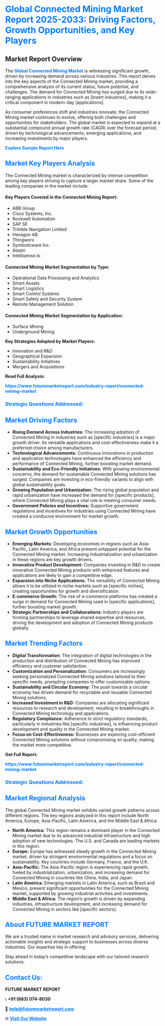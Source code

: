 <h1 style="color: #007BFF;">Global Connected Mining Market Report 2025-2033: Driving Factors, Growth Opportunities, and Key Players</h1>

<section id="overview">
<h2>Market Report Overview</h2>
<p>The <a href="https://www.futuremarketreport.com/industry-report/connected-mining-market" style="color: #007BFF; text-decoration: none;"><strong>Global Connected Mining Market</strong></a> is witnessing significant growth, driven by increasing demand across various industries. This report delves into the key aspects of the Connected Mining market, providing a comprehensive analysis of its current status, future potential, and challenges. The demand for Connected Mining has surged due to its wide-ranging applications in industries such as [insert industries], making it a critical component in modern-day [applications].</p>
<p>As consumer preferences shift and industries innovate, the Connected Mining market continues to evolve, offering both challenges and opportunities for stakeholders. The global market is expected to expand at a substantial compound annual growth rate (CAGR) over the forecast period, driven by technological advancements, emerging applications, and increasing investments by major players.</p>
</section>

<section id="overview">
<p><a href="https://www.futuremarketreport.com/request-sample/reportId=103683" style="color: #007BFF; text-decoration: none;"><strong>Explore Sample Report Here</strong></a></p>
</section>

<section id="key-players">
<h2 style="color: #007BFF;">Market Key Players Analysis</h2>
<p>The Connected Mining market is characterized by intense competition among key players striving to capture a larger market share. Some of the leading companies in the market include:</p>
<h4>Key Players Covered in the Connected Mining Report:</h4>
<ul><li>ABB Group</li><li>Cisco Systems, Inc.</li><li>Rockwell Automation</li><li>SAP SE</li><li>Trimble Navigation Limited</li><li>Hexagon AB</li><li>Thingworx</li><li>Symboticware Inc.</li><li>Alastri</li><li>Intellisense.Io</li></ul>
<h4>Connected Mining Market Segmentation by Type:</h4>
<ul><li>Operational Data Processing and Analytics</li><li>Smart Assets</li><li>Smart Logistics</li><li>Smart Control Systems</li><li>Smart Safety and Security System</li><li>Remote Management Solution</li></ul>

<h4>Connected Mining Market Segmentation by Application:</h4>
<ul><li>Surface Mining</li><li>Underground Mining</li></ul>
<p><strong>Key Strategies Adopted by Market Players:</strong></p>
<ul>
<li>Innovation and R&D</li>
<li>Geographical Expansion</li>
<li>Sustainability Initiatives</li>
<li>Mergers and Acquisitions</li>
</ul>
</section>

<section>
<p><strong>Read Full Analysis: </strong></p><a href="https://www.futuremarketreport.com/industry-report/connected-mining-market" style="color: #007BFF; text-decoration: none;"><strong>https://www.futuremarketreport.com/industry-report/connected-mining-market</strong></a>
<h3 style="color: #007BFF;">Strategic Questions Addressed:</h3>
</section>

<section id="driving-factors">
<h2 style="color: #007BFF;">Market Driving Factors</h2>
<ul>
<li><strong>Rising Demand Across Industries:</strong> The increasing adoption of Connected Mining in industries such as [specific industries] is a major growth driver. Its versatile applications and cost-effectiveness make it a preferred choice among manufacturers.</li>
<li><strong>Technological Advancements:</strong> Continuous innovations in production and application technologies have enhanced the efficiency and performance of Connected Mining, further boosting market demand.</li>
<li><strong>Sustainability and Eco-Friendly Initiatives:</strong> With growing environmental concerns, the demand for sustainable Connected Mining solutions has surged. Companies are investing in eco-friendly variants to align with global sustainability goals.</li>
<li><strong>Growing Population and Urbanization:</strong> The rising global population and rapid urbanization have increased the demand for [specific products], where Connected Mining plays a vital role in meeting consumer needs.</li>
<li><strong>Government Policies and Incentives:</strong> Supportive government regulations and incentives for industries using Connected Mining have created a conducive environment for market growth.</li>
</ul>
</section>

<section id="growth-opportunities">
<h2 style="color: #007BFF;">Market Growth Opportunities</h2>
<ul>
<li><strong>Emerging Markets:</strong> Developing economies in regions such as Asia-Pacific, Latin America, and Africa present untapped potential for the Connected Mining market. Increasing industrialization and urbanization in these regions are key growth drivers.</li>
<li><strong>Innovative Product Development:</strong> Companies investing in R&D to create innovative Connected Mining products with enhanced features and applications are likely to gain a competitive edge.</li>
<li><strong>Expansion into Niche Applications:</strong> The versatility of Connected Mining allows it to be utilized in niche markets such as [specific niches], creating opportunities for growth and diversification.</li>
<li><strong>E-commerce Growth:</strong> The rise of e-commerce platforms has created a surge in demand for Connected Mining used in [specific applications], further boosting market growth.</li>
<li><strong>Strategic Partnerships and Collaborations:</strong> Industry players are forming partnerships to leverage shared expertise and resources, driving the development and adoption of Connected Mining products globally.</li>
</ul>
</section>

<section id="trending-factors">
<h2 style="color: #007BFF;">Market Trending Factors</h2>
<ul>
<li><strong>Digital Transformation:</strong> The integration of digital technologies in the production and distribution of Connected Mining has improved efficiency and customer satisfaction.</li>
<li><strong>Customization and Personalization:</strong> Consumers are increasingly seeking personalized Connected Mining solutions tailored to their specific needs, prompting companies to offer customizable options.</li>
<li><strong>Sustainability and Circular Economy:</strong> The push towards a circular economy has driven demand for recyclable and reusable Connected Mining solutions.</li>
<li><strong>Increased Investment in R&D:</strong> Companies are allocating significant resources to research and development, resulting in breakthroughs in Connected Mining technology and applications.</li>
<li><strong>Regulatory Compliance:</strong> Adherence to strict regulatory standards, particularly in industries like [specific industries], is influencing product development and quality in the Connected Mining market.</li>
<li><strong>Focus on Cost-Effectiveness:</strong> Businesses are exploring cost-efficient Connected Mining solutions without compromising on quality, making the market more competitive.</li>
</ul>
</section>

<section>
<p><strong>Get Full Report: </strong></p><a href="https://www.futuremarketreport.com/industry-report/connected-mining-market" style="color: #007BFF; text-decoration: none;"><strong>https://www.futuremarketreport.com/industry-report/connected-mining-market</strong></a>
<h3 style="color: #007BFF;">Strategic Questions Addressed:</h3>
</section>


<section id="regional-analysis">
<h2 style="color: #007BFF;">Market Regional Analysis</h2>
<p>The global Connected Mining market exhibits varied growth patterns across different regions. The key regions analyzed in this report include North America, Europe, Asia-Pacific, Latin America, and the Middle East & Africa:</p>
<ul>
<li><strong>North America:</strong> This region remains a dominant player in the Connected Mining market due to its advanced industrial infrastructure and high adoption of new technologies. The U.S. and Canada are leading markets in this region.</li>
<li><strong>Europe:</strong> Europe has witnessed steady growth in the Connected Mining market, driven by stringent environmental regulations and a focus on sustainability. Key countries include Germany, France, and the U.K.</li>
<li><strong>Asia-Pacific:</strong> The Asia-Pacific region is experiencing rapid growth, fueled by industrialization, urbanization, and increasing demand for Connected Mining in countries like China, India, and Japan.</li>
<li><strong>Latin America:</strong> Emerging markets in Latin America, such as Brazil and Mexico, present significant opportunities for the Connected Mining market, supported by growing industrial activities and investments.</li>
<li><strong>Middle East & Africa:</strong> The region’s growth is driven by expanding industries, infrastructure development, and increasing demand for Connected Mining in sectors like [specific sectors].</li>
</ul>
</section>

<footer>
<h2 style="color: #007BFF;">About FUTURE MARKET REPORT</h2>
<p>We are a trusted name in market research and advisory services, delivering actionable insights and strategic support to businesses across diverse industries. Our expertise lies in offering:</p>

<p>Stay ahead in today’s competitive landscape with our tailored research solutions.</p>

<h2 style="color: #007BFF;">Contact Us:</h2>
<p><strong>FUTURE MARKET REPORT</strong></p>
<p>📞 <strong>+91 (883) 074-8030</strong></p>
<p>📧 <strong><a href="mailto:help@futuremarketreport.com" style="color: #007BFF;">help@futuremarketreport.com</a></strong></p>
<p>🌐 <strong><a href="https://www.futuremarketreport.com/" style="color: #007BFF;">Visit Our Website</a></strong></p>
</footer>